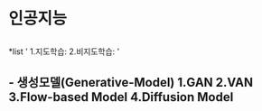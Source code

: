 # 인공지능

##   
*list
'
1.지도학습:    2.비지도학습:
'
##  - 생성모델(Generative-Model)  1.GAN  2.VAN  3.Flow-based Model  4.Diffusion Model  

